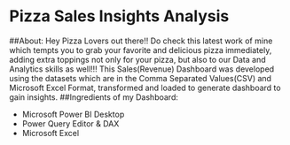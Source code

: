 # Pizza Sales Insights Analysis
##About:
Hey Pizza Lovers out there!!
Do check this latest work of mine which tempts you to grab your favorite and delicious pizza immediately, adding extra toppings not only for your pizza, but also to our Data and Analytics skills as well!!!
This Sales(Revenue) Dashboard was developed using the datasets which are in the Comma Separated Values(CSV) and Microsoft Excel Format, transformed and loaded to generate dashboard to gain insights.
##Ingredients of my Dashboard:
* Microsoft Power BI Desktop
* Power Query Editor & DAX
* Microsoft Excel
